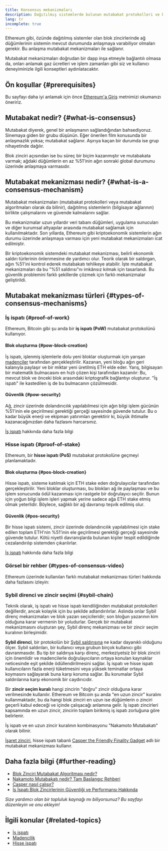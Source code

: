 ```yaml
---
title: Konsensus mekanizmaları
description: Dağıtılmış sistemlerde bulunan mutabakat protokolleri ve bu protokollerin Ethereum'daki rolü hakkında açıklama.
lang: tr
incomplete: true
---
```


Ethereum gibi, özünde dağıtılmış sistemler olan blok zincirlerinde ağ düğümlerinin sistemin mevcut durumunda anlaşmaya varabiliyor olmaları gerekir. Bu anlaşma mutabakat mekanizmaları ile sağlanır.

Mutabakat mekanizmaları doğrudan bir dapp inşa etmeyle bağlantılı olmasa da, onları anlamak gaz ücretleri ve işlem zamanları gibi siz ve kullanıcı deneyiminizle ilgili konseptleri aydınlatacaktır.

## Ön koşullar {#prerequisites}

Bu sayfayı daha iyi anlamak için önce [Ethereum'a Giriş](/developers/docs/intro-to-ethereum/) metnimizi okumanızı öneririz.

## Mutabakat nedir? {#what-is-consensus}

Mutabakat diyerek, genel bir anlaşmanın sağlandığından bahsediyoruz. Sinemaya giden bir grubu düşünün. Eğer önerilen film konusunda bir anlaşmazlık yoksa; mutabakat sağlanır. Aşırıya kaçan bir durumda ise grup nihayetinde dağılır.

Blok zinciri açısından ise bu süreç bir biçim kazanmıştır ve mutabakata varmak; ağdaki düğümlerin en az %51'inin ağın sonraki global durumunu üzerinde anlaşmaya varmasıdır.

## Mutabakat mekanizması nedir? {#what-is-a-consensus-mechanism}

Mutabakat mekanizmaları (mutabakat protokolleri veya mutabakat algoritmaları olarak da bilinir), dağıtılmış sistemlerin (bilgisayar ağlarının) birlikte çalışmalarını ve güvende kalmalarını sağlar.

Bu mekanizmalar uzun yıllardır veri tabanı düğümleri, uygulama sunucuları ve diğer kurumsal altyapılar arasında mutabakat sağlamak için kullanılmaktadır. Son yıllarda, Ethereum gibi kriptoekonomik sistemlerin ağın durumu üzerinde anlaşmaya varması için yeni mutabakat mekanizmaları icat edilmiştir.

Bir kriptoekonomik sistemdeki mutabakat mekanizması, belirli ekonomik saldırı türlerinin önlenmesine de yardımcı olur. Teorik olarak bir saldırgan, ağın %51'ini kontrol ederek mutabakatı tehlikeye atabilir. İşte mutabakat mekanizmaları da bu "%51 saldırısı"nı imkânsız kılmak için tasarlandı. Bu güvenlik problemini farklı şekillerde çözmek için farklı mekanizmalar geliştirildi.

<YouTube id="dylgwcPH4EA" />

## Mutabakat mekanizması türleri {#types-of-consensus-mechanisms}

### İş ispatı {#proof-of-work}

Ethereum, Bitcoin gibi şu anda bir **iş ispatı (PoW)** mutabakat protokolünü kullanıyor.

#### Blok oluşturma {#pow-block-creation}

İş ispatı, işlenmiş işlemlerle dolu yeni bloklar oluşturmak için yarışan [madenciler](/developers/docs/consensus-mechanisms/pow/mining/) tarafından gerçekleştirilir. Kazanan, yeni bloğu ağın geri kalanıyla paylaşır ve bir miktar yeni üretilmiş ETH elde eder. Yarış, bilgisayarı bir matematik bulmacasını en hızlı çözen kişi tarafından kazanılır: Bu, mevcut blok ve önceki blok arasındaki kriptografik bağlantıyı oluşturur. "İş ispatı" ile kastedilen iş de bu bulmacanın çözülmesidir.

#### Güvenlik {#pow-security}

Ağ, zincir üzerinde dolandırıcılık yapılabilmesi için ağın bilgi işlem gücünün %51'inin ele geçirilmesi gerektiği gerçeği sayesinde güvende tutulur. Bu o kadar büyük enerji ve ekipman yatırımları gerektirir ki, büyük ihtimalle kazanacağınızdan daha fazlasını harcarsınız.

[İş ispatı](/developers/docs/consensus-mechanisms/pow/) hakkında daha fazla bilgi

### Hisse ispatı {#proof-of-stake}

Ethereum, bir **hisse ispatı (PoS)** mutabakat protokolüne geçmeyi planlamaktadır.

#### Blok oluşturma {#pos-block-creation}

Hisse ispatı, sisteme katılmak için ETH stake eden doğrulayıcılar tarafından gerçekleştirilir. Yeni bloklar oluşturması, bu blokları ağ ile paylaşması ve bu işlem sonucunda ödül kazanması için rastgele bir doğrulayıcı seçilir. Bunun için yoğun bilgi işlem işleri yapmak yerine sadece ağa ETH stake etmiş olmak yeterlidir. Böylece, sağlıklı bir ağ davranışı teşvik edilmiş olur.

#### Güvenlik {#pos-security}

Bir hisse ispatı sistemi, zincir üzerinde dolandırıcılık yapılabilmesi için stake edilen toplam ETH'nin %51'inin ele geçirilmesi gerektiği gerçeği sayesinde güvende tutulur. Kötü niyetli davranışlarda bulunan kişiler tespit edildiğinde cezalandırılıp sistemden çıkarılırlar.

[İş ispatı](/developers/docs/consensus-mechanisms/pos/) hakkında daha fazla bilgi

### Görsel bir rehber {#types-of-consensus-video}

Ethereum üzerinde kullanılan farklı mutabakat mekanizması türleri hakkında daha fazlasını izleyin:

<YouTube id="ojxfbN78WFQ" />

### Sybil direnci ve zincir seçimi {#sybil-chain}

Teknik olarak, iş ispatı ve hisse ispatı kendiliğinden mutabakat protokolleri değillerdir, ancak kolaylık için bu şekilde adlandırılırlar. Aslında onlar Sybil direnç mekanizmaları ve blok yazarı seçicileridir; son bloğun yazarının kim olduğuna karar vermenin bir yoludurlar. Gerçek bir mutabakat mekanizmasını oluşturan şey, Sybil direnç mekanizması ve bir zincir seçim kuralının birleşimidir.

**Sybil direnci**, bir protokolün bir [Sybil saldırısına](https://wikipedia.org/wiki/Sybil_attack) ne kadar dayanıklı olduğunu ölçer. Sybil saldırıları, bir kullanıcı veya grubun birçok kullanıcı gibi davranmasıdır. Bu tip bir saldırıya karşı direnç, merkeziyetsiz bir blok zinciri için önemlidir ve madencilerle doğrulayıcıların ortaya konulan kaynaklar neticesinde eşit şekilde ödüllendirilmesini sağlar. İş ispatı ve hisse ispatı kullanıcıların fazla enerji tüketmesini veya yüksek teminatlar ortaya koymasını sağlayarak buna karşı koruma sağlar. Bu korumalar Sybil saldırılarına karşı ekonomik bir caydırıcıdır.

Bir **zincir seçim kuralı** hangi zincirin "doğru" zincir olduğuna karar verilmesinde kullanılır. Ethereum ve Bitcoin şu anda "en uzun zincir" kuralını kullanmaktadır, bu da hangi blok zinciri en uzun ise düğümlerin o zinciri geçerli kabul edeceği ve içinde çalışacağı anlamına gelir. İş ispatı zincirleri kapsamında en uzun zincir, zincirin toplam birikmiş iş ispatı zorluğuna göre belirlenir.

İş ispatı ve en uzun zincir kuralının kombinasyonu "Nakamoto Mutabakatı" olarak bilinir.

[İşaret zinciri](/roadmap/beacon-chain/), hisse ispatı tabanlı [Casper the Friendly Finality Gadget](https://arxiv.org/abs/1710.09437) adlı bir mutabakat mekanizması kullanır.

## Daha fazla bilgi {#further-reading}

- [Blok Zinciri Mutabakat Algoritması nedir?](https://academy.binance.com/en/articles/what-is-a-blockchain-consensus-algorithm)
- [Nakamoto Mutabakatı nedir? Tam Başlangıç Rehberi](https://blockonomi.com/nakamoto-consensus/)
- [Casper nasıl çalışır?](https://medium.com/unitychain/intro-to-casper-ffg-9ed944d98b2d)
- [İş İspatı Blok Zincirlerinin Güvenliği ve Performansı Hakkında](https://eprint.iacr.org/2016/555.pdf)

_Size yardımcı olan bir topluluk kaynağı mı biliyorsunuz? Bu sayfayı düzenleyin ve onu ekleyin!_

## İlgili konular {#related-topics}

- [İş ispatı](/developers/docs/consensus-mechanisms/pow/)
- [Madencilik](/developers/docs/consensus-mechanisms/pow/mining/)
- [Hisse ispatı](/developers/docs/consensus-mechanisms/pos/)
